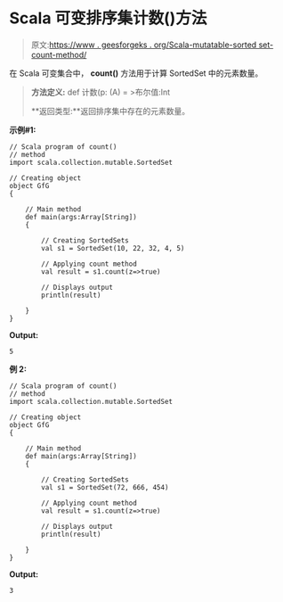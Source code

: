 # Scala 可变排序集计数()方法

> 原文:[https://www . geesforgeks . org/Scala-mutatable-sorted set-count-method/](https://www.geeksforgeeks.org/scala-mutable-sortedset-count-method/)

在 Scala 可变集合中， **count()** 方法用于计算 SortedSet 中的元素数量。

> **方法定义:** def 计数(p: (A) = >布尔值:Int
> 
> **返回类型:**返回排序集中存在的元素数量。

**示例#1:**

```
// Scala program of count()
// method
import scala.collection.mutable.SortedSet 

// Creating object 
object GfG 
{ 

    // Main method 
    def main(args:Array[String]) 
    { 

        // Creating SortedSets 
        val s1 = SortedSet(10, 22, 32, 4, 5) 

        // Applying count method 
        val result = s1.count(z=>true) 

        // Displays output 
        println(result) 

    } 
} 
```

**Output:**

```
5

```

**例 2:**

```
// Scala program of count()
// method
import scala.collection.mutable.SortedSet 

// Creating object 
object GfG 
{ 

    // Main method 
    def main(args:Array[String]) 
    { 

        // Creating SortedSets 
        val s1 = SortedSet(72, 666, 454) 

        // Applying count method 
        val result = s1.count(z=>true) 

        // Displays output 
        println(result) 

    } 
} 
```

**Output:**

```
3

```